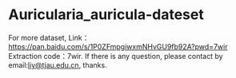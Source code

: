 # Auricularia_auricula-dateset


For more dataset, Link：https://pan.baidu.com/s/1P0ZFmpgiwxmNHvGU9fb92A?pwd=7wir Extraction code：7wir. If there is any question, please contact by email:liy@tjau.edu.cn, thanks.
